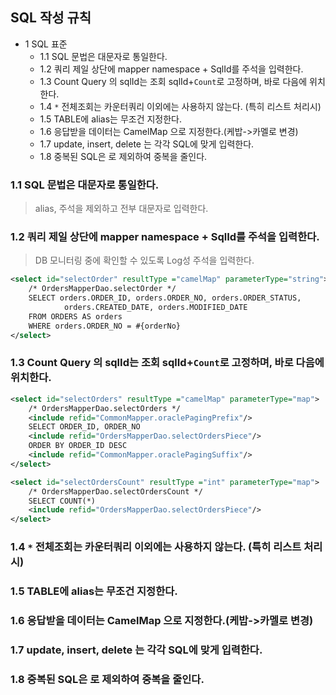 ## SQL 작성 규칙

+ 1 SQL 표준 
    + 1.1 SQL 문법은 대문자로 통일한다.
    + 1.2 쿼리 제일 상단에 mapper namespace + SqlId를 주석을 입력한다.
    + 1.3 Count Query 의 sqlId는 조회 sqlId+`Count`로 고정하며, 바로 다음에 위치한다.
    + 1.4 `*` 전체조회는 카운터쿼리 이외에는 사용하지 않는다. (특히 리스트 처리시)
    + 1.5 TABLE에 alias는 무조건 지정한다.
    + 1.6 응답받을 데이터는 CamelMap 으로 지정한다.(케밥->카멜로 변경)
    + 1.7 update, insert, delete 는 각각 SQL에 맞게 입력한다.
    + 1.8 중복된 SQL은 <sql> 로 제외하여 중복을 줄인다.


### 1.1 SQL 문법은 대문자로 통일한다.
> alias, 주석을 제외하고 전부 대문자로 입력한다.

### 1.2 쿼리 제일 상단에 mapper namespace + SqlId를 주석을 입력한다.
> DB 모니터링 중에 확인할 수 있도록 Log성 주석을 입력한다.
```xml
<select id="selectOrder" resultType ="camelMap" parameterType="string">
    /* OrdersMapperDao.selectOrder */
    SELECT orders.ORDER_ID, orders.ORDER_NO, orders.ORDER_STATUS,
            orders.CREATED_DATE, orders.MODIFIED_DATE
    FROM ORDERS AS orders
    WHERE orders.ORDER_NO = #{orderNo}
</select>
```

### 1.3 Count Query 의 sqlId는 조회 sqlId+`Count`로 고정하며, 바로 다음에 위치한다.

```xml
<select id="selectOrders" resultType ="camelMap" parameterType="map">
    /* OrdersMapperDao.selectOrders */
    <include refid="CommonMapper.oraclePagingPrefix"/>
    SELECT ORDER_ID, ORDER_NO
    <include refid="OrdersMapperDao.selectOrdersPiece"/>
    ORDER BY ORDER_ID DESC
    <include refid="CommonMapper.oraclePagingSuffix"/>
</select>

<select id="selectOrdersCount" resultType ="int" parameterType="map">
    /* OrdersMapperDao.selectOrdersCount */
    SELECT COUNT(*)
    <include refid="OrdersMapperDao.selectOrdersPiece"/>
</select>
```

### 1.4 `*` 전체조회는 카운터쿼리 이외에는 사용하지 않는다. (특히 리스트 처리시)
### 1.5 TABLE에 alias는 무조건 지정한다.
### 1.6 응답받을 데이터는 CamelMap 으로 지정한다.(케밥->카멜로 변경)
### 1.7 update, insert, delete 는 각각 SQL에 맞게 입력한다.
### 1.8 중복된 SQL은 <sql> 로 제외하여 중복을 줄인다.


